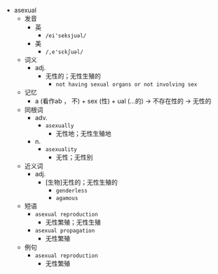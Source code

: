 - asexual
  - 发音
    - 英
      - `/ei'seksjuəl/`
    - 美
      - `/,e'sɛkʃuəl/`
  - 词义
    - adj.
      - 无性的；无性生殖的
        - `not having sexual organs or not involving sex`
  - 记忆
    - a (看作ab ， 不) + sex (性) + ual (…的) → 不存在性的 → 无性的
  - 同根词
    - adv.
      - `asexually`
        - 无性地；无性生殖地
    - n.
      - `asexuality`
        - 无性；无性别
  - 近义词
    - adj.
      - [生物]无性的；无性生殖的
        - `genderless`
        - `agamous`
  - 短语
    - `asexual reproduction`
      - 无性繁殖；无性生殖 
    - `asexual propagation`
      - 无性繁殖 
  - 例句
    - `asexual reproduction`
      - 无性繁殖

